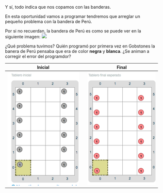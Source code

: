 Y sí, todo indica que nos copamos con las banderas.

En esta oportunidad vamos a programar tendremos que arreglar un pequeño problema con la bandera de Perú.

Por si no recuerdan, la bandera de Perú es como se puede ver en la siguiente imagen: 
<img src="https://upload.wikimedia.org/wikipedia/commons/c/cf/Flag_of_Peru.svg" width="70">

¿Qué problema tuvimos? Quién programó por primera vez en Gobstones la banera de Perú pensaba que era de color **negra** y **blanca**. ¿Se animan a corregir el error del programdor? 

| Inicial |   | Final |
|:-------:|:-:|:-----:|
|![BanderaPeruIncorrecta](https://github.com/uncmasmas/mumuki-guia-fundamentos-practica-primeros-programas/blob/master/images/BanderaPeruIncorrecta.png?raw=true)|<i class="fa fa-arrow-right"></i>|![BanderaPeruCorrecta](https://github.com/uncmasmas/mumuki-guia-fundamentos-practica-primeros-programas/blob/master/images/BanderaPeruCorrecta.png?raw=true)|


